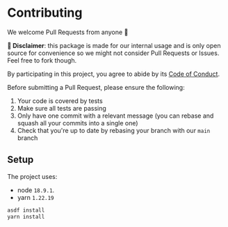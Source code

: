 # Contributing

We welcome Pull Requests from anyone 👐

**📣 Disclaimer**: this package is made for our internal usage and is only open source for convenience so we might not consider Pull Requests or Issues. Feel free to fork though.

By participating in this project, you agree to abide by its [Code of Conduct](CODE_OF_CONDUCT.md).

Before submitting a Pull Request, please ensure the following:

1. Your code is covered by tests
2. Make sure all tests are passing
3. Only have one commit with a relevant message (you can rebase and squash all your commits into a single one)
4. Check that you're up to date by rebasing your branch with our `main` branch

## Setup

The project uses:

- node `18.9.1`.
- yarn `1.22.19`

```bash
asdf install
yarn install
```

